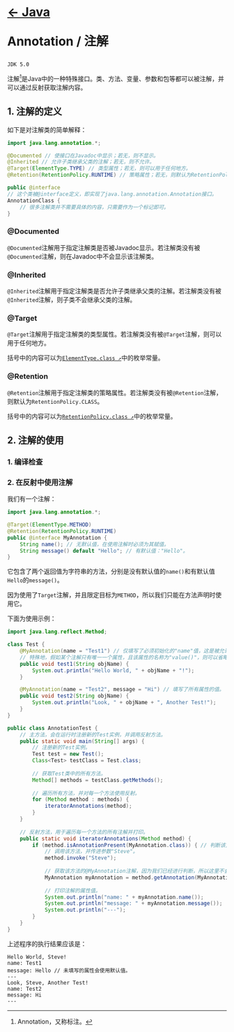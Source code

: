 # <p align=left>[← Java](/notebook)</p> <p align=left>Annotation / 注解</p>

`JDK 5.0`

注解[^注解]是Java中的一种特殊接口。类、方法、变量、参数和包等都可以被注解，并可以通过反射获取注解内容。

[^注解]: Annotation，又称标注。

## 1. 注解的定义

如下是对注解类的简单解释：

```java
import java.lang.annotation.*;

@Documented // 使接口在Javadoc中显示；若无，则不显示。
@Inherited // 允许子类继承父类的注解；若无，则不允许。
@Target(ElementType.TYPE) // 类型属性；若无，则可以用于任何地方。
@Retention(RetentionPolicy.RUNTIME) // 策略属性；若无，则默认为RetentionPolicy.CLASS。

public @interface
// 这个类被@interface定义，即实现了java.lang.annotation.Annotation接口。
AnnotationClass {
    // 很多注解类并不需要具体的内容，只需要作为一个标记即可。
}
```

### @Documented

`@Documented`注解用于指定注解类是否被Javadoc显示。若注解类没有被`@Documented`注解，则在Javadoc中不会显示该注解类。

### @Inherited

`@Inherited`注解用于指定注解类是否允许子类继承父类的注解。若注解类没有被`@Inherited`注解，则子类不会继承父类的注解。

### @Target

`@Target`注解用于指定注解类的类型属性。若注解类没有被`@Target`注解，则可以用于任何地方。

括号中的内容可以为[`ElementType.class ↗`](ElementType.class.md)中的枚举常量。

### @Retention

`@Retention`注解用于指定注解类的策略属性。若注解类没有被`@Retention`注解，则默认为`RetentionPolicy.CLASS`。

括号中的内容可以为[`RetentionPolicy.class ↗`](RetentionPolicy.class.md)中的枚举常量。

## 2. 注解的使用

### 1. 编译检查

### 2. 在反射中使用注解

我们有一个注解：

```java
import java.lang.annotation.*;

@Target(ElementType.METHOD)
@Retention(RetentionPolicy.RUNTIME)
public @interface MyAnnotation {
    String name(); // 无默认值，在使用注解时必须为其赋值。
    String message() default "Hello"; // 有默认值："Hello"。
}
```

它包含了两个返回值为字符串的方法，分别是没有默认值的`name()`和有默认值`Hello`的`message()`。

因为使用了`Target`注解，并且限定目标为`METHOD`，所以我们只能在方法声明时使用它。

下面为使用示例：

```java
import java.lang.reflect.Method;

class Test {
	@MyAnnotation(name = "Test1") // 仅填写了必须初始化的"name"值，这是被允许的。
	// 特殊地，假如某个注解只有唯一一个属性，且该属性的名称为"value()"，则可以省略"value = "。
	public void test1(String objName) {
		System.out.println("Hello World, " + objName + "!");
	}

	@MyAnnotation(name = "Test2", message = "Hi") // 填写了所有属性的值。
	public void test2(String objName) {
		System.out.println("Look, " + objName + ", Another Test!");
	}
}

public class AnnotationTest {
	// 主方法，会在运行时注册新的Test实例，并调用反射方法。
	public static void main(String[] args) {
		// 注册新的Test实例。
		Test test = new Test();
		Class<Test> testClass = Test.class;
		
		// 获取Test类中的所有方法。
		Method[] methods = testClass.getMethods();
		
		// 遍历所有方法，并对每一个方法使用反射。
		for (Method method : methods) {
			iteratorAnnotations(method);
		}
	}
	
	// 反射方法，用于遍历每一个方法的所有注解并打印。
	public static void iteratorAnnotations(Method method) {
		if (method.isAnnotationPresent(MyAnnotation.class)) { // 判断该方法是否拥有@MyAnnotation注解。
			// 调用该方法，并传进参数"Steve"。
			method.invoke("Steve");
			
			// 获取该方法的@MyAnnotation注解，因为我们已经进行判断，所以这里不会返回空指针。
			MyAnnotation myAnnotation = method.getAnnotation(MyAnnotation.class);
			
			// 打印注解的属性值。
			System.out.println("name: " + myAnnotation.name());
			System.out.println("message: " + myAnnotation.message());
			System.out.println("---");
		}
	}
}
```

上述程序的执行结果应该是：

```
Hello World, Steve!
name: Test1
message: Hello // 未填写的属性会使用默认值。
---
Look, Steve, Another Test!
name: Test2
message: Hi
---
```
